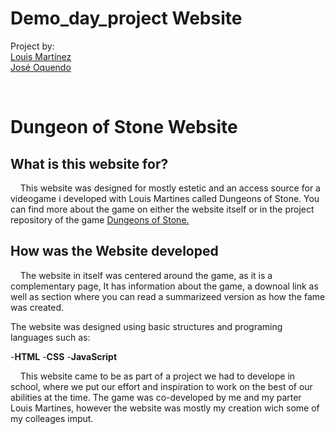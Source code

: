 # Demo_day_project Website

Project by: <br>
[Louis Martínez](https://www.github.com/LouisTenebrae) <br>
[José Oquendo](https://www.github.com/AlphaShrodinger)

<br>

# Dungeon of Stone Website

## What is this website for?

<p> &nbsp;&nbsp;&nbsp; This website was designed for mostly estetic and an access source for a videogame i developed with Louis Martines called Dungeons of Stone. You can find more about the game on either the website itself or in the project repository of the game <a href="https://github.com/LouisTenebrae/Demo_day_project_Game" target="_blank">Dungeons of Stone.</a> </p>

## How was the Website developed

<p> &nbsp;&nbsp;&nbsp; The website in itself was centered around the game, as it is a complementary page, It has information about the game, a downoal link as well as section where you can read a summarizeed version as how the fame was created.</p>

The website was designed using basic structures and programing languages such as:

-**HTML**
-**CSS**
-**JavaScript**

<p> &nbsp;&nbsp;&nbsp; This website came to be as part of a project we had to develope in school, where we put our effort and inspiration to work on the best of our abilities at the time. The game was co-developed by me and my parter Louis Martines, however the website was mostly my creation wich some of my colleages imput. </p>